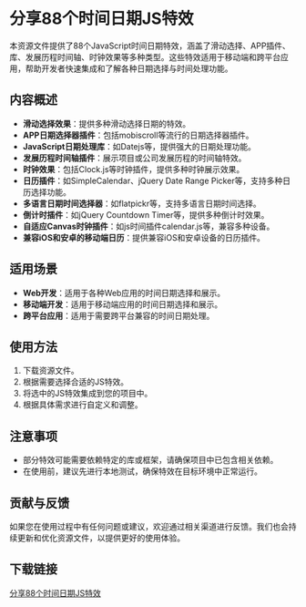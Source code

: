 # 分享88个时间日期JS特效

本资源文件提供了88个JavaScript时间日期特效，涵盖了滑动选择、APP插件、库、发展历程时间轴、时钟效果等多种类型。这些特效适用于移动端和跨平台应用，帮助开发者快速集成和了解各种日期选择与时间处理功能。

## 内容概述

- **滑动选择效果**：提供多种滑动选择日期的特效。
- **APP日期选择器插件**：包括mobiscroll等流行的日期选择器插件。
- **JavaScript日期处理库**：如Datejs等，提供强大的日期处理功能。
- **发展历程时间轴插件**：展示项目或公司发展历程的时间轴特效。
- **时钟效果**：包括Clock.js等时钟插件，提供多种时钟展示效果。
- **日历插件**：如SimpleCalendar、jQuery Date Range Picker等，支持多种日历选择功能。
- **多语言日期时间选择器**：如flatpickr等，支持多语言日期时间选择。
- **倒计时插件**：如jQuery Countdown Timer等，提供多种倒计时效果。
- **自适应Canvas时钟插件**：如js时间插件calendar.js等，兼容多种设备。
- **兼容iOS和安卓的移动端日历**：提供兼容iOS和安卓设备的日历插件。

## 适用场景

- **Web开发**：适用于各种Web应用的时间日期选择和展示。
- **移动端开发**：适用于移动端应用的时间日期选择和展示。
- **跨平台应用**：适用于需要跨平台兼容的时间日期处理。

## 使用方法

1. 下载资源文件。
2. 根据需要选择合适的JS特效。
3. 将选中的JS特效集成到您的项目中。
4. 根据具体需求进行自定义和调整。

## 注意事项

- 部分特效可能需要依赖特定的库或框架，请确保项目中已包含相关依赖。
- 在使用前，建议先进行本地测试，确保特效在目标环境中正常运行。

## 贡献与反馈

如果您在使用过程中有任何问题或建议，欢迎通过相关渠道进行反馈。我们也会持续更新和优化资源文件，以提供更好的使用体验。

## 下载链接

[分享88个时间日期JS特效](https://pan.quark.cn/s/f4b9a36618e3)